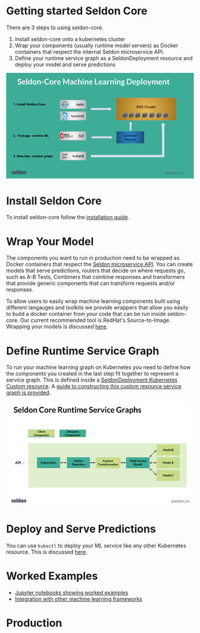 
# Getting started Seldon Core

There are 3 steps to using seldon-core.

 1. Install seldon-core onto a kubernetes cluster
 1. Wrap your components (usually runtime model servers) as Docker containers that respect the internal Seldon microservice API.
 1. Define your runtime service graph as a SeldonDeployment resource and deploy your model and serve predictions

![steps](./steps.png)

# Install Seldon Core

To install seldon-core follow the [installation guide](../install.md).

# Wrap Your Model

The components you want to run in production need to be wrapped as Docker containers that respect the [Seldon microservice API](../reference/internal-api.md). You can create models that serve predictions, routers that decide on where requests go, such as A-B Tests, Combiners that combine responses and transformers that provide generic components that can transform requests and/or responses.

To allow users to easily wrap machine learning components built using different langauges and toolkits we provide wrappers that allow you easily to build a docker container from your code that can be run inside seldon-core. Our current recommended tool is RedHat's Source-to-Image. Wrapping your models is discussed [here](../wrappers/readme.md).

# Define Runtime Service Graph

To run your machine learning graph on Kubernetes you need to define how the components you created in the last step fit together to represent a service graph. This is defined inside a [SeldonDeployment Kubernetes Custom resource](../reference/seldon-deployment.md). A [guide to constructing this custom resource service graph is provided](../crd/readme.md).

![graph](./graph.png)

# Deploy and Serve Predictions

You can use ```kubectl``` to deploy your ML service like any other Kubernetes resource. This is discussed [here](../deploying.md).

# Worked Examples

 * [Jupyter notebooks showing worked examples](../../readme.md#quick-start)
 * [Integration with other machine learning frameworks](../../readme.md#integrations)

# Production 